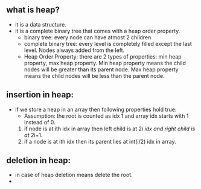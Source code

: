 ## what is heap?

- it is a data structure.
- it is a complete binary tree that comes with a heap order property.
  - binary tree: every node can have atmost 2 children
  - complete binary tree: every level is completely filled except the last level. Nodes always added from the left.
  - Heap Order Property: there are 2 types of properties: min heap property, max heap property. Min heap property means the child nodes will be greater than its parent node. Max heap property means the child nodes will be less than the parent node.

## insertion in heap:
- if we store a heap in an array then following properties hold true:
  - Assumption: the root is counted as idx 1 and array idx starts with 1 instead of 0.
  1. if node is at ith idx in array then left child is at 2*i idx and right child is at 2*i+1.
  2. if a node is at ith idx then its parent lies at int(i/2) idx in array.

## deletion in heap:
- in case of heap deletion means delete the root.
- 